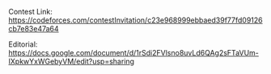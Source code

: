 Contest Link: https://codeforces.com/contestInvitation/c23e968999ebbaed39f77fd09126cb7e83e47a64

Editorial: https://docs.google.com/document/d/1rSdi2FVlsno8uvLd6QAg2sFTaVUm-IXpkwYxWGebyVM/edit?usp=sharing
